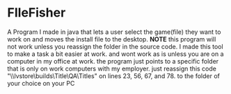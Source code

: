 # FIleFisher
A Program I made in java that lets a user select the game(file) they want to work on and moves the install file to the desktop. 
**NOTE** this program will not work unless you reassign the folder in the source code. I made this tool to make a task a bit easier at work. and wont work as is unless you are
on a computer in my office at work. the program just points to a specific folder that is only on work computers with my employer. just reassign this code "\\\\lvstore\\builds\\Title\\QA\\Titles"
on lines 23, 56, 67, and 78. to the folder of your choice on your PC
